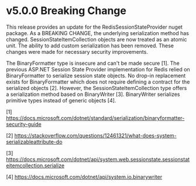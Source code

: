 # v5.0.0 Breaking Change
This release provides an update for the RedisSessionStateProvider nuget package. As a BREAKING CHANGE, the underlying serialization method has changed. SessionStateItemCollection objects are now treated as an atomic unit. The ability to add custom serialization has been removed. These changes were made for necessary security improvements.

The BinaryFormatter type is insecure and can't be made secure [1]. The previous ASP.NET Session State Provider implementation for Redis relied on BinaryFormatter to serialize session state objects. No drop-in replacement exists for BinaryFormatter which does not require defining a contract for the serialized objects [2]. However, the SessionStateItemCollection type offers a serialization method based on BinaryWriter [3].  BinaryWriter serializes primitive types instead of generic objects [4].  

[1] https://docs.microsoft.com/dotnet/standard/serialization/binaryformatter-security-guide 

[2] https://stackoverflow.com/questions/12461321/what-does-system-serializableattribute-do 

[3] https://docs.microsoft.com/dotnet/api/system.web.sessionstate.sessionstateitemcollection.serialize 

[4] https://docs.microsoft.com/dotnet/api/system.io.binarywriter 

